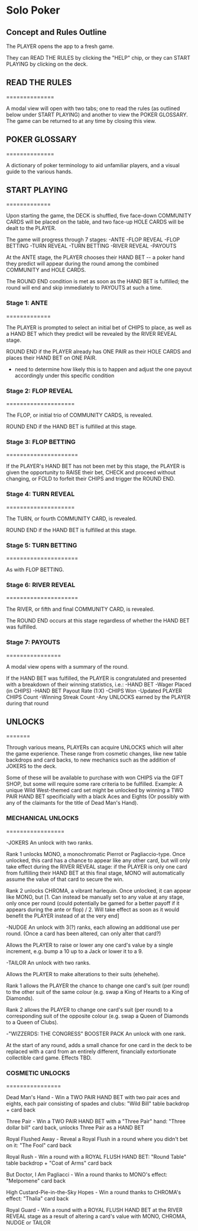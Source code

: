 # Solo Poker

## Concept and Rules Outline

The PLAYER opens the app to a fresh game.

They can READ THE RULES by clicking the "HELP" chip, or they can START PLAYING by clicking on the deck.

## READ THE RULES
==============

A modal view will open with two tabs; one to read the rules (as outlined below under START PLAYING) and another to view the POKER GLOSSARY. The game can be returned to at any time by closing this view.

## POKER GLOSSARY
==============
	
A dictionary of poker terminology to aid unfamiliar players, and a visual guide to the various hands.


## START PLAYING
=============

Upon starting the game, the DECK is shuffled, five face-down COMMUNITY CARDS will be placed on the table, and two face-up HOLE CARDS will be dealt to the PLAYER.

The game will progress through 7 stages: 
-ANTE
-FLOP REVEAL
-FLOP BETTING
-TURN REVEAL
-TURN BETTING
-RIVER REVEAL
-PAYOUTS

At the ANTE stage, the PLAYER chooses their HAND BET -- a poker hand they predict will appear during the round among the combined COMMUNITY and HOLE CARDS.

The ROUND END condition is met as soon as the HAND BET is fulfilled; the round will end and skip immediately to PAYOUTS at such a time.

### Stage 1: ANTE
=============

The PLAYER is prompted to select an initial bet of CHIPS to place, as well as a HAND BET which they predict will be revealed by the RIVER REVEAL stage.

ROUND END if the PLAYER already has ONE PAIR as their HOLE CARDS and places their HAND BET on ONE PAIR.
- need to determine how likely this is to happen and adjust the one payout accordingly under this specific condition


### Stage 2: FLOP REVEAL
====================

The FLOP, or initial trio of COMMUNITY CARDS, is revealed.

ROUND END if the HAND BET is fulfilled at this stage.


### Stage 3: FLOP BETTING
=====================

If the PLAYER's HAND BET has not been met by this stage, the PLAYER is given the opportunity to RAISE their bet, CHECK and proceed without changing, or FOLD to forfeit their CHIPS and trigger the ROUND END.


### Stage 4: TURN REVEAL
====================

The TURN, or fourth COMMUNITY CARD, is revealed.

ROUND END if the HAND BET is fulfilled at this stage.


### Stage 5: TURN BETTING
=====================

As with FLOP BETTING.


### Stage 6: RIVER REVEAL
=====================

The RIVER, or fifth and final COMMUNITY CARD, is revealed.

The ROUND END occurs at this stage regardless of whether the HAND BET was fulfilled.

### Stage 7: PAYOUTS
================

A modal view opens with a summary of the round.

If the HAND BET was fulfilled, the PLAYER is congratulated and presented with a breakdown of their winning statistics, i.e.:
-HAND BET
-Wager Placed (in CHIPS)
-HAND BET Payout Rate (1:X)
-CHIPS Won
-Updated PLAYER CHIPS Count
-Winning Streak Count
-Any UNLOCKS earned by the PLAYER during that round


## UNLOCKS
=======

Through various means, PLAYERs can acquire UNLOCKS which will alter the game experience. These range from cosmetic changes, like new table backdrops and card backs, to new mechanics such as the addition of JOKERS to the deck.

Some of these will be available to purchase with won CHIPS via the GIFT SHOP, but some will require some rare criteria to be fulfilled. Example: A unique Wild West-themed card set might be unlocked by winning a TWO PAIR HAND BET specificially with a black Aces and Eights (Or possibly with any of the claimants for the title of Dead Man's Hand).

### MECHANICAL UNLOCKS
=================

-JOKERS
An unlock with two ranks.

Rank 1 unlocks MONO, a monochromatic Pierrot or Pagliaccio-type. Once unlocked, this card has a chance to appear like any other card, but will only take effect during the RIVER REVEAL stage: if the PLAYER is only one card from fulfilling their HAND BET at this final stage, MONO will automatically assume the value of that card to secure the win.

Rank 2 unlocks CHROMA, a vibrant harlequin. Once unlocked, it can appear like MONO, but [1. Can instead be manually set to any value at any stage, only once per round (could potentially be gamed for a better payoff if it appears during the ante or flop) / 2. Will take effect as soon as it would benefit the PLAYER instead of at the very end]


-NUDGE
An unlock with 3(?) ranks, each allowing an additional use per round. (Once a card has been altered, can only alter that card?)

Allows the PLAYER to raise or lower any one card's value by a single increment, e.g. bump a 10 up to a Jack or lower it to a 9.


-TAILOR
An unlock with two ranks.

Allows the PLAYER to make alterations to their suits (ehehehe).

Rank 1 allows the PLAYER the chance to change one card's suit (per round) to the other suit of the same colour (e.g. swap a King of Hearts to a King of Diamonds).

Rank 2 allows the PLAYER to change one card's suit (per round) to a corresponding suit of the opposite colour (e.g. swap a Queen of Diamonds to a Queen of Clubs).


-"WIZZERDS: THE CONGRESS" BOOSTER PACK
An unlock with one rank.

At the start of any round, adds a small chance for one card in the deck to be replaced with a card from an entirely different, financially extortionate collectible card game. Effects TBD.


### COSMETIC UNLOCKS
================

Dead Man's Hand - Win a TWO PAIR HAND BET with two pair aces and eights, each pair consisting of spades and clubs: "Wild Bill" table backdrop + card back

Three Pair - Win a TWO PAIR HAND BET with a "Three Pair" hand: "Three dollar bill" card back, unlocks Three Pair as a HAND BET

Royal Flushed Away - Reveal a Royal Flush in a round where you didn't bet on it: "The Fool" card back

Royal Rush - Win a round with a ROYAL FLUSH HAND BET: "Round Table" table backdrop + "Coat of Arms" card back

But Doctor, I Am Pagliacci - Win a round thanks to MONO's effect: "Melpomene" card back

High Custard-Pie-in-the-Sky Hopes - Win a round thanks to CHROMA's effect: "Thalia" card back

Royal Guard - Win a round with a ROYAL FLUSH HAND BET at the RIVER REVEAL stage as a result of altering a card's value with MONO, CHROMA, NUDGE or TAILOR